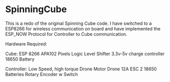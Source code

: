 # SpinningCube


This is a redo of the original Spinning Cube code.  I have switched to a ESP8266 for wireless communication on board and have implemented the ESP_NOW Protocol for Controller to Cube communication.

Hardware Required:

Cube:
ESP 8266
APA102 Pixels
Logic Level Shifter
3.3v-5v charge controller
18650 Battery

Controller:
Low Speed, high torque Drone Motor
Drone 12A ESC
2 18650 Batteries
Rotary Encoder w Switch
